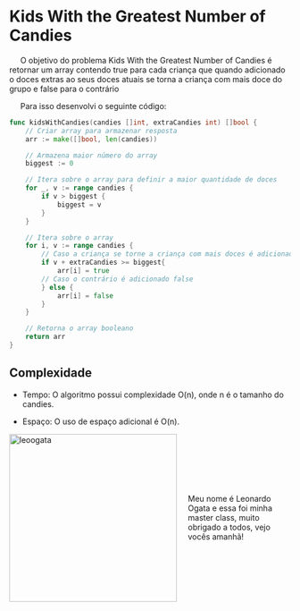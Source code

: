 # Kids With the Greatest Number of Candies

&nbsp;&nbsp;&nbsp;&nbsp; O objetivo do problema Kids With the Greatest Number of Candies é retornar um array contendo true para cada criança que quando adicionado o doces extras ao seus doces atuais se torna a criança com mais doce do grupo e false para o contrário


&nbsp;&nbsp;&nbsp;&nbsp; Para isso desenvolvi o seguinte código: 

```go
func kidsWithCandies(candies []int, extraCandies int) []bool {
    // Criar array para armazenar resposta
    arr := make([]bool, len(candies))

    // Armazena maior número do array
    biggest := 0

    // Itera sobre o array para definir a maior quantidade de doces
    for _, v := range candies {
        if v > biggest {
            biggest = v
        }
    }

    // Itera sobre o array
    for i, v := range candies {
        // Caso a criança se torne a criança com mais doces é adicionado True
        if v + extraCandies >= biggest{
            arr[i] = true
        // Caso o contrário é adicionado false
        } else {
            arr[i] = false
        }
    }

    // Retorna o array booleano
    return arr
}
```

## Complexidade
- Tempo: O algoritmo possui complexidade O(n), onde n é o tamanho do candies.

- Espaço: O uso de espaço adicional é O(n).

<div style="display: flex; align-items: center; justify-content: center;">
    <img src="leoogata105.jpg" alt="leoogata" style="width: 300px; height: auto; margin-right: 20px;">
    <div>
        <p>Meu nome é Leonardo Ogata e essa foi minha master class, muito obrigado a todos, vejo vocês amanhã!</p>
    </div>
</div>
